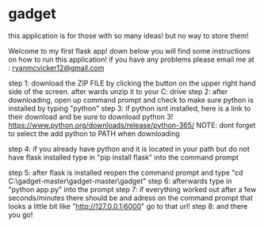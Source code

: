 # gadget

this application is for those with so many ideas! but no way to store them!

Welcome to my first flask app! down below you will find some instructions on how to run this application!
if you have any problems please email me at : ryanmcvicker12@gmail.com


step 1: download the ZIP FILE by clicking the button on the upper right hand side of the screen. after wards unzip it to your C: drive
step 2: after downloading, open up command prompt and check to make sure python is installed by typing "python"
step 3: if python isnt installed, here is a link to their download and be sure to download python 3!
  https://www.python.org/downloads/release/python-365/ 
  NOTE: dont forget to select the add python to PATH when downloading
  
  
step 4: if you already have python and it is located in your path but do not have flask installed type in "pip install flask" into the command prompt

step 5: after flask is installed reopen the command prompt and type "cd C:\gadget-master\gadget-master\gadget"
step 6: afterwards type in "python app.py" into the prompt
step 7: if everything worked out after a few seconds/minutes there should be and adress on the command prompt that looks a little bit like "http://127.0.0.1:6000" go to that url!
step 8: and there you go!
